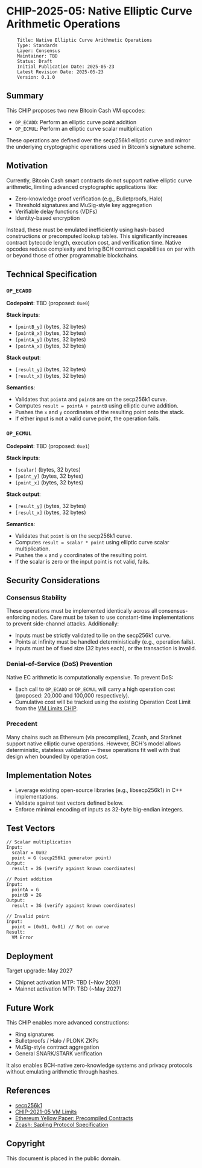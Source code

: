 # CHIP-2025-05: Native Elliptic Curve Arithmetic Operations

```
    Title: Native Elliptic Curve Arithmetic Operations
    Type: Standards
    Layer: Consensus
    Maintainer: TBD
    Status: Draft
    Initial Publication Date: 2025-05-23
    Latest Revision Date: 2025-05-23
    Version: 0.1.0
```

## Summary

This CHIP proposes two new Bitcoin Cash VM opcodes:

* `OP_ECADD`: Perform an elliptic curve point addition
* `OP_ECMUL`: Perform an elliptic curve scalar multiplication

These operations are defined over the secp256k1 elliptic curve and mirror the underlying cryptographic operations used in Bitcoin’s signature scheme.

## Motivation

Currently, Bitcoin Cash smart contracts do not support native elliptic curve arithmetic, limiting advanced cryptographic applications like:

* Zero-knowledge proof verification (e.g., Bulletproofs, Halo)
* Threshold signatures and MuSig-style key aggregation
* Verifiable delay functions (VDFs)
* Identity-based encryption

Instead, these must be emulated inefficiently using hash-based constructions or precomputed lookup tables. This significantly increases contract bytecode length, execution cost, and verification time. Native opcodes reduce complexity and bring BCH contract capabilities on par with or beyond those of other programmable blockchains.

## Technical Specification

### `OP_ECADD`

**Codepoint**: TBD (proposed: `0xe0`)

**Stack inputs**:

* `[pointB_y]` (bytes, 32 bytes)
* `[pointB_x]` (bytes, 32 bytes)
* `[pointA_y]` (bytes, 32 bytes)
* `[pointA_x]` (bytes, 32 bytes)

**Stack output**:

* `[result_y]` (bytes, 32 bytes)
* `[result_x]` (bytes, 32 bytes)

**Semantics**:

* Validates that `pointA` and `pointB` are on the secp256k1 curve.
* Computes `result = pointA + pointB` using elliptic curve addition.
* Pushes the `x` and `y` coordinates of the resulting point onto the stack.
* If either input is not a valid curve point, the operation fails.

### `OP_ECMUL`

**Codepoint**: TBD (proposed: `0xe1`)

**Stack inputs**:

* `[scalar]` (bytes, 32 bytes)
* `[point_y]` (bytes, 32 bytes)
* `[point_x]` (bytes, 32 bytes)

**Stack output**:

* `[result_y]` (bytes, 32 bytes)
* `[result_x]` (bytes, 32 bytes)

**Semantics**:

* Validates that `point` is on the secp256k1 curve.
* Computes `result = scalar * point` using elliptic curve scalar multiplication.
* Pushes the `x` and `y` coordinates of the resulting point.
* If the scalar is zero or the input point is not valid, fails.

## Security Considerations

### Consensus Stability

These operations must be implemented identically across all consensus-enforcing nodes. Care must be taken to use constant-time implementations to prevent side-channel attacks. Additionally:

* Inputs must be strictly validated to lie on the secp256k1 curve.
* Points at infinity must be handled deterministically (e.g., operation fails).
* Inputs must be of fixed size (32 bytes each), or the transaction is invalid.

### Denial-of-Service (DoS) Prevention

Native EC arithmetic is computationally expensive. To prevent DoS:

* Each call to `OP_ECADD` or `OP_ECMUL` will carry a high operation cost (proposed: 20,000 and 100,000 respectively).
* Cumulative cost will be tracked using the existing Operation Cost Limit from the [VM Limits CHIP](https://github.com/bitjson/bch-vm-limits).

### Precedent

Many chains such as Ethereum (via precompiles), Zcash, and Starknet support native elliptic curve operations. However, BCH's model allows deterministic, stateless validation — these operations fit well with that design when bounded by operation cost.

## Implementation Notes

* Leverage existing open-source libraries (e.g., libsecp256k1) in C++ implementations.
* Validate against test vectors defined below.
* Enforce minimal encoding of inputs as 32-byte big-endian integers.

## Test Vectors

```text
// Scalar multiplication
Input:
  scalar = 0x02
  point = G (secp256k1 generator point)
Output:
  result = 2G (verify against known coordinates)

// Point addition
Input:
  pointA = G
  pointB = 2G
Output:
  result = 3G (verify against known coordinates)

// Invalid point
Input:
  point = (0x01, 0x01) // Not on curve
Result:
  VM Error
```

## Deployment

Target upgrade: May 2027

* Chipnet activation MTP: TBD (\~Nov 2026)
* Mainnet activation MTP: TBD (\~May 2027)

## Future Work

This CHIP enables more advanced constructions:

* Ring signatures
* Bulletproofs / Halo / PLONK ZKPs
* MuSig-style contract aggregation
* General SNARK/STARK verification

It also enables BCH-native zero-knowledge systems and privacy protocols without emulating arithmetic through hashes.

## References

* [secp256k1](https://en.bitcoin.it/wiki/Secp256k1)
* [CHIP-2021-05 VM Limits](https://github.com/bitjson/bch-vm-limits)
* [Ethereum Yellow Paper: Precompiled Contracts](https://ethereum.github.io/yellowpaper/paper.pdf)
* [Zcash: Sapling Protocol Specification](https://zips.z.cash/protocol/protocol.pdf)

## Copyright

This document is placed in the public domain.
